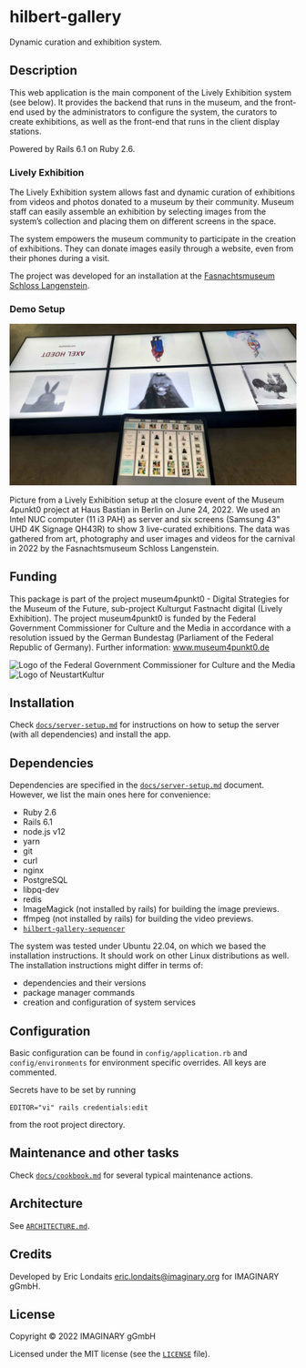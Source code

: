 # hilbert-gallery

Dynamic curation and exhibition system.

## Description

This web application is the main component of the Lively Exhibition system (see below). It provides the backend that
runs in the museum, and the front-end used by the administrators to configure the system, the curators to create 
exhibitions, as well as the front-end that runs in the client display stations.

Powered by Rails 6.1 on Ruby 2.6.

### Lively Exhibition

The Lively Exhibition system allows fast and dynamic curation of exhibitions from videos and photos donated to a museum 
by their community. Museum staff can easily assemble an exhibition by selecting images from the system’s collection and 
placing them on different screens in the space.

The system empowers the museum community to participate in the creation of exhibitions. They can donate images easily 
through a website, even from their phones during a visit.

The project was developed for an installation at the [Fasnachtsmuseum Schloss Langenstein](https://www.fasnachtsmuseum.de/).

### Demo Setup

![lively-exhibition-setup-haus-bastian.jpg](docs%2Fimg%2Flively-exhibition-setup-haus-bastian.jpg)

Picture from a Lively Exhibition setup at the closure event of the Museum 4punkt0 project at Haus
Bastian in Berlin on June 24, 2022. We used an Intel NUC computer (11 i3 PAH) as server and six
screens (Samsung 43" UHD 4K Signage QH43R) to show 3 live-curated exhibitions. The data was gathered
from art, photography and user images and videos for the carnival in 2022 by the Fasnachtsmuseum
Schloss Langenstein.

## Funding

This package is part of the project museum4punkt0 - Digital Strategies for the
Museum of the Future, sub-project Kulturgut Fastnacht digital (Lively
Exhibition). The project museum4punkt0 is funded by the Federal Government
Commissioner for Culture and the Media in accordance with a resolution issued by
the German Bundestag (Parliament of the Federal Republic of Germany). Further
information: www.museum4punkt0.de

![Logo of the Federal Government Commissioner for Culture and the Media][logo-bmk]
![Logo of NeustartKultur][logo-neustartkultur]

## Installation

Check [`docs/server-setup.md`](docs/server-setup.md) for instructions on how to setup the server (with all dependencies) and install the app.

## Dependencies

Dependencies are specified in the [`docs/server-setup.md`](docs/server-setup.md) document. However,
we list the main ones here for convenience:

- Ruby 2.6
- Rails 6.1
- node.js v12
- yarn
- git
- curl
- nginx
- PostgreSQL
- libpq-dev
- redis
- ImageMagick (not installed by rails) for building the image previews.
- ffmpeg (not installed by rails) for building the video previews.
- [`hilbert-gallery-sequencer`](http://www.github.com/IMAGINARY/hilbert-gallery-sequencer)

The system was tested under Ubuntu 22.04, on which we based the installation instructions. It should
work on other Linux distributions as well. The installation instructions might differ in terms of:

- dependencies and their versions
- package manager commands
- creation and configuration of system services

## Configuration

Basic configuration can be found in `config/application.rb` and `config/environments` for
environment specific overrides. All keys are commented.

Secrets have to be set by running

```
EDITOR="vi" rails credentials:edit
```

from the root project directory.

## Maintenance and other tasks

Check [`docs/cookbook.md`](docs/cookbook.md) for several typical maintenance actions.

## Architecture

See [`ARCHITECTURE.md`](ARCHITECTURE.md).

## Credits

Developed by Eric Londaits <eric.londaits@imaginary.org> for IMAGINARY gGmbH.

## License

Copyright © 2022 IMAGINARY gGmbH

Licensed under the MIT license (see the [`LICENSE`](LICENSE) file).

[logo-bmk]:
https://github.com/museum4punkt0/Object-by-Object/blob/77bba25aa5a7f9948d4fd6f0b59f5bfb56ae89e2/04%20Logos/BKM_Fz_2017_Web_de.gif
[logo-neustartkultur]:
https://github.com/museum4punkt0/Object-by-Object/blob/22f4e86d4d213c87afdba45454bf62f4253cada1/04%20Logos/BKM_Neustart_Kultur_Wortmarke_pos_RGB_RZ_web.jpg
